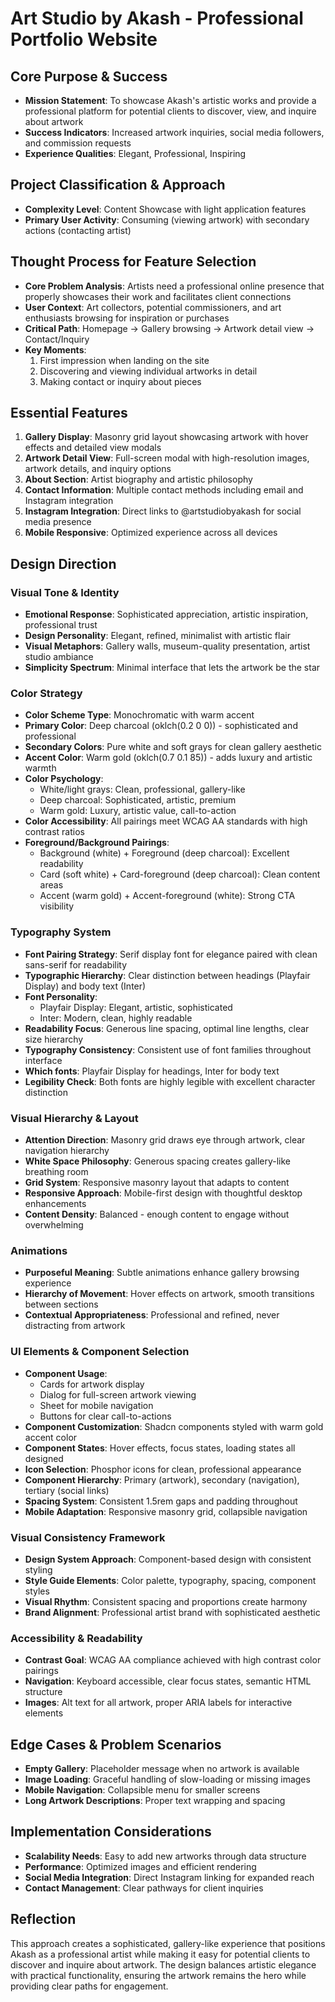 # Art Studio by Akash - Professional Portfolio Website

## Core Purpose & Success
- **Mission Statement**: To showcase Akash's artistic works and provide a professional platform for potential clients to discover, view, and inquire about artwork
- **Success Indicators**: Increased artwork inquiries, social media followers, and commission requests
- **Experience Qualities**: Elegant, Professional, Inspiring

## Project Classification & Approach
- **Complexity Level**: Content Showcase with light application features
- **Primary User Activity**: Consuming (viewing artwork) with secondary actions (contacting artist)

## Thought Process for Feature Selection
- **Core Problem Analysis**: Artists need a professional online presence that properly showcases their work and facilitates client connections
- **User Context**: Art collectors, potential commissioners, and art enthusiasts browsing for inspiration or purchases
- **Critical Path**: Homepage → Gallery browsing → Artwork detail view → Contact/Inquiry
- **Key Moments**: 
  1. First impression when landing on the site
  2. Discovering and viewing individual artworks in detail
  3. Making contact or inquiry about pieces

## Essential Features
1. **Gallery Display**: Masonry grid layout showcasing artwork with hover effects and detailed view modals
2. **Artwork Detail View**: Full-screen modal with high-resolution images, artwork details, and inquiry options
3. **About Section**: Artist biography and artistic philosophy
4. **Contact Information**: Multiple contact methods including email and Instagram integration
5. **Instagram Integration**: Direct links to @artstudiobyakash for social media presence
6. **Mobile Responsive**: Optimized experience across all devices

## Design Direction

### Visual Tone & Identity
- **Emotional Response**: Sophisticated appreciation, artistic inspiration, professional trust
- **Design Personality**: Elegant, refined, minimalist with artistic flair
- **Visual Metaphors**: Gallery walls, museum-quality presentation, artist studio ambiance
- **Simplicity Spectrum**: Minimal interface that lets the artwork be the star

### Color Strategy
- **Color Scheme Type**: Monochromatic with warm accent
- **Primary Color**: Deep charcoal (oklch(0.2 0 0)) - sophisticated and professional
- **Secondary Colors**: Pure white and soft grays for clean gallery aesthetic
- **Accent Color**: Warm gold (oklch(0.7 0.1 85)) - adds luxury and artistic warmth
- **Color Psychology**: 
  - White/light grays: Clean, professional, gallery-like
  - Deep charcoal: Sophisticated, artistic, premium
  - Warm gold: Luxury, artistic value, call-to-action
- **Color Accessibility**: All pairings meet WCAG AA standards with high contrast ratios
- **Foreground/Background Pairings**:
  - Background (white) + Foreground (deep charcoal): Excellent readability
  - Card (soft white) + Card-foreground (deep charcoal): Clean content areas
  - Accent (warm gold) + Accent-foreground (white): Strong CTA visibility

### Typography System
- **Font Pairing Strategy**: Serif display font for elegance paired with clean sans-serif for readability
- **Typographic Hierarchy**: Clear distinction between headings (Playfair Display) and body text (Inter)
- **Font Personality**: 
  - Playfair Display: Elegant, artistic, sophisticated
  - Inter: Modern, clean, highly readable
- **Readability Focus**: Generous line spacing, optimal line lengths, clear size hierarchy
- **Typography Consistency**: Consistent use of font families throughout interface
- **Which fonts**: Playfair Display for headings, Inter for body text
- **Legibility Check**: Both fonts are highly legible with excellent character distinction

### Visual Hierarchy & Layout
- **Attention Direction**: Masonry grid draws eye through artwork, clear navigation hierarchy
- **White Space Philosophy**: Generous spacing creates gallery-like breathing room
- **Grid System**: Responsive masonry layout that adapts to content
- **Responsive Approach**: Mobile-first design with thoughtful desktop enhancements
- **Content Density**: Balanced - enough content to engage without overwhelming

### Animations
- **Purposeful Meaning**: Subtle animations enhance gallery browsing experience
- **Hierarchy of Movement**: Hover effects on artwork, smooth transitions between sections
- **Contextual Appropriateness**: Professional and refined, never distracting from artwork

### UI Elements & Component Selection
- **Component Usage**: 
  - Cards for artwork display
  - Dialog for full-screen artwork viewing
  - Sheet for mobile navigation
  - Buttons for clear call-to-actions
- **Component Customization**: Shadcn components styled with warm gold accent color
- **Component States**: Hover effects, focus states, loading states all designed
- **Icon Selection**: Phosphor icons for clean, professional appearance
- **Component Hierarchy**: Primary (artwork), secondary (navigation), tertiary (social links)
- **Spacing System**: Consistent 1.5rem gaps and padding throughout
- **Mobile Adaptation**: Responsive masonry grid, collapsible navigation

### Visual Consistency Framework
- **Design System Approach**: Component-based design with consistent styling
- **Style Guide Elements**: Color palette, typography, spacing, component styles
- **Visual Rhythm**: Consistent spacing and proportions create harmony
- **Brand Alignment**: Professional artist brand with sophisticated aesthetic

### Accessibility & Readability
- **Contrast Goal**: WCAG AA compliance achieved with high contrast color pairings
- **Navigation**: Keyboard accessible, clear focus states, semantic HTML structure
- **Images**: Alt text for all artwork, proper ARIA labels for interactive elements

## Edge Cases & Problem Scenarios
- **Empty Gallery**: Placeholder message when no artwork is available
- **Image Loading**: Graceful handling of slow-loading or missing images
- **Mobile Navigation**: Collapsible menu for smaller screens
- **Long Artwork Descriptions**: Proper text wrapping and spacing

## Implementation Considerations
- **Scalability Needs**: Easy to add new artworks through data structure
- **Performance**: Optimized images and efficient rendering
- **Social Media Integration**: Direct Instagram linking for expanded reach
- **Contact Management**: Clear pathways for client inquiries

## Reflection
This approach creates a sophisticated, gallery-like experience that positions Akash as a professional artist while making it easy for potential clients to discover and inquire about artwork. The design balances artistic elegance with practical functionality, ensuring the artwork remains the hero while providing clear paths for engagement.